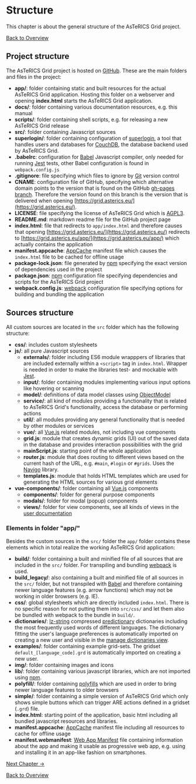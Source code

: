 # Structure

This chapter is about the general structure of the AsTeRICS Grid project.

[Back to Overview](00_index.md)

## Project structure
The AsTeRICS Grid project is hosted on [GitHub](https://github.com/asterics/AsTeRICS-Grid). These are the main folders and files in the project:

* **app/**: folder containing static and built resources for the actual AsTeRICS Grid application. Hosting this folder on a webserver and opening **index.html** starts the AsTeRICS Grid application.
* **docs/**: folder containing various documentation resources, e.g. this manual 
* **scripts/**: folder containing shell scripts, e.g. for releasing a new AsTeRICS Grid release
* **src/**: folder containing Javascript sources 
* **superlogin/**: folder containing configuration of [superlogin](https://github.com/sen-su/superlogin), a tool that handles users and databases for [CouchDB](http://couchdb.apache.org/), the database backend used by AsTeRICS Grid.
* **.babelrc**: configuration for [Babel](https://babeljs.io/) Javascript compiler, only needed for running [Jest](https://jestjs.io/) tests, other Babel configuration is found in `webpack.config.js`
* **.gitignore**: file specifying which files to ignore by [Git](https://git-scm.com/) version control
* **CNAME**: configuration file of GitHub, specifying which alternative domain points to the version that is found on the GitHub [gh-pages branch](https://github.com/asterics/AsTeRICS-Grid/tree/gh-pages). Therefore the version found on this branch is the version that is delivered when opening [https://grid.asterics.eu/](https://grid.asterics.eu/).
* **LICENSE**: file specifying the license of AsTeRICS Grid which is [AGPL3](https://www.gnu.org/licenses/agpl-3.0.de.html).
* **README.md**: markdown readme file for the GitHub project page 
* **index.html**: file that redirects to `app/index.html` and therefore causes that opening [https://grid.asterics.eu/](https://grid.asterics.eu/) redirects to [https://grid.asterics.eu/app/](https://grid.asterics.eu/app/) which actually contains the application
* **manifest.appcache**: [AppCache](https://developer.mozilla.org/de/docs/Web/HTML/Using_the_application_cache) manifest file which causes the `index.html` file to be cached for offline usage
* **package-lock.json**: file generated by [npm](https://www.npmjs.com/) specifying the exact version of dependencies used in the project
* **package.json**: [npm](https://www.npmjs.com/) configuration file specifying dependencies and scripts for the AsTeRICS Grid project
* **webpack.config.js**: [webpack](https://webpack.js.org/) configuration file specifying options for building and bundling the application

## Sources structure
All custom sources are located in the `src` folder which has the following structure:

* **css/**: includes custom stylesheets
* **js/**: all pure Javascript sources
    * **externals/**: folder including ES6 module wrapppers of libraries that are included externally within a `<script>` tag in `index.html`. Wrapper is needed in order to make the libraries test- and mockable with [Jest](https://jestjs.io/).
    * **input/**: folder containing modules implementing various input options like hovering or scanning 
    * **model/**: definitions of data model classes using [ObjectModel](https://objectmodel.js.org/)
    * **service/**: all kind of modules providing a functionality that is related to AsTeRICS Grid's functionality, access the database or performing actions
    * **util/**: all modules providing any general functionality that is needed by other modules or services 
    * **vue/**: all [Vue.js](https://vuejs.org/) related modules, not including vue components
    * **grid.js**: module that creates dynamic grids (UI) out of the saved data in the database and provides interaction possibilities with the grid
    * **mainScript.js**: starting point of the whole application 
    * **router.js**: module that does routing to different views based on the current hash of the URL, e.g. `#main`, `#login` or `#grids`. Uses the [Navigo](https://github.com/krasimir/navigo) library.
    * **templates.js**: module that holds HTML templates which are used for generating the HTML sources for various grid elements
* **vue-components/**: folder containing all [Vue.js](https://vuejs.org/) components
    * **components/**: folder for general purpose components
    * **modals/**: folder for modal (popup) components
    * **views/**: folder for view components, see all kinds of views in the [user documentation](../documentation_user/02_navigation.md#navigation-and-basic-functionality)

### Elements in folder "app/"

Besides the custom sources in the `src/` folder the `app/` folder contains these elements which in total realize the working AsTeRICS Grid application:
* **build/**: folder containing a built and minified file of all sources that are included in the `src/` folder. For transpiling and bundling [webpack](https://webpack.js.org/) is used.
* **build_legacy/**: also containing a built and minified file of all sources in the `src/` folder, but not transpiled with [Babel](https://babeljs.io/) and therefore containing newer language features (e.g. arrow functions) which may not be working in older browsers (e.g. IE).
* **css/**: global stylesheets which are directly included `index.html`. There is no specific reason for not putting them into `src/css/` and let them also be bundled with webpack to the bundle in `build/`. 
* **dictionaries/**: [lz-string](http://pieroxy.net/blog/pages/lz-string/index.html) compressed [predictionary](https://github.com/asterics/predictionary) dictionaries including the most frequently used words of different languages. The dictionary fitting the user's language preferences is automatically imported on creating a new user and visible in the [manage dictionaries view](../documentation_user/02_navigation.md#manage-dictionaries-view).
* **examples/**: folder containing example grid-sets. The gridset `default_[language_code].grd` is automatically imported on creating a new user.
* **img/**: folder containing images and icons
* **lib/**: folder containing various javascript libraries, which are not imported using [npm](https://www.npmjs.com/). 
* **polyfill/**: folder containing <a href="https://en.wikipedia.org/wiki/Polyfill_(programming)">polyfills</a> which are used in order to bring newer language features to older browsers
* **simple/**: folder containing a simple version of AsTeRICS Grid which only shows simple buttons which can trigger ARE actions defined in a gridset (`.grd`) file.
* **index.html**: starting point of the application, basic html including all bundled javascript resources and libraries.
* **manifest.appcache**: [AppCache](https://developer.mozilla.org/de/docs/Web/HTML/Using_the_application_cache) manifest file including all resources to cache for offline usage
* **manifest.webmanifest**: [Web App Manifest](https://developer.mozilla.org/en-US/docs/Web/Manifest) file containing information about the app and making it usable as progressive web app, e.g. using and installing it in an app-like fashion on smartphones.

[Next Chapter &#x2192;]()

[Back to Overview](00_index.md)



